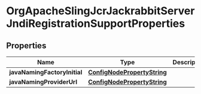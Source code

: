 

# OrgApacheSlingJcrJackrabbitServerJndiRegistrationSupportProperties

## Properties

Name | Type | Description | Notes
------------ | ------------- | ------------- | -------------
**javaNamingFactoryInitial** | [**ConfigNodePropertyString**](ConfigNodePropertyString.md) |  |  [optional]
**javaNamingProviderUrl** | [**ConfigNodePropertyString**](ConfigNodePropertyString.md) |  |  [optional]



